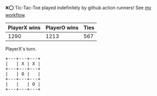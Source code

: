 :x::o: Tic-Tac-Toe played indefinitely by github action runners! See [my workflow](.github/workflows/play.yaml).

|PlayerX wins|PlayerO wins|Ties|
|-|-|-|
|1290|1213|567|

PlayerX's turn.

<pre>
+---+---+---+
|   | X | X |
+---+---+---+
|   | O |   |
+---+---+---+
|   |   | O |
+---+---+---+
</pre>